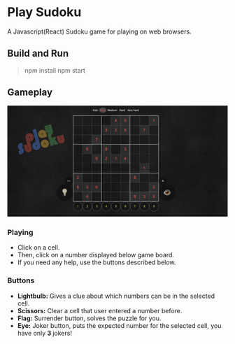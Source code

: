 # Play Sudoku

A Javascript(React) Sudoku game for playing on web browsers.

## Build and Run

> npm install
> npm start

## Gameplay

![game](gamescreen.png)

<h3> Playing </h3>

* Click on a cell.
* Then, click on a number displayed below game board.
* If you need any help, use the buttons described below.

<h3> Buttons </h3>

* <b>Lightbulb:</b> Gives a clue about which numbers can be in the selected cell.
* <b>Scissors:</b> Clear a cell that user entered a number before.
* <b>Flag:</b> Surrender button, solves the puzzle for you.
* <b>Eye:</b> Joker button, puts the expected number for the selected cell, you have only <b> 3 </b> jokers!